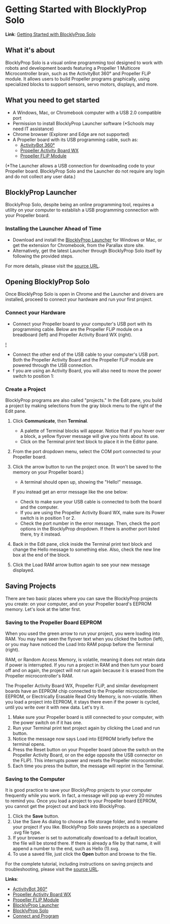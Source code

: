 # Getting Started with BlocklyProp Solo

**Link**: [Getting Started with BlocklyProp Solo](https://learn.parallax.com/tutorials/language/blocklyprop/getting-started-blocklyprop-solo)

## What it's about
BlocklyProp Solo is a visual online programming tool designed to work with robots and development boards featuring a Propeller 1 Multicore Microcontroller brain, such as the ActivityBot 360° and Propeller FLiP module. It allows users to build Propeller programs graphically, using specialized blocks to support sensors, servo motors, displays, and more.

## What you need to get started
- A Windows, Mac, or Chromebook computer with a USB 2.0 compatible port
- Permission to install BlocklyProp Launcher software (*Schools may need IT assistance)
- Chrome browser (Explorer and Edge are not supported)
- A Propeller board with its USB programming cable, such as:
  - [ActivityBot 360°](https://www.parallax.com/product/32600)
  - [Propeller Activity Board WX](https://www.parallax.com/product/32912)
  - [Propeller FLiP Module](https://www.parallax.com/product/32123)

(*The Launcher allows a USB connection for downloading code to your Propeller board. BlocklyProp Solo and the Launcher do not require any login and do not collect any user data.)

## BlocklyProp Launcher
BlocklyProp Solo, despite being an online programming tool, requires a utility on your computer to establish a USB programming connection with your Propeller board.

### Installing the Launcher Ahead of Time
- Download and install the [BlocklyProp Launcher](https://www.parallax.com/package/blocklyprop-solo-launcher-and-faq-for-schools-downloads/) for Windows or Mac, or get the extension for Chromebook, from the Parallax store site.
- Alternatively, get the latest Launcher through BlocklyProp Solo itself by following the provided steps.

For more details, please visit the [source URL](https://learn.parallax.com/tutorials/language/blocklyprop/getting-started-blocklyprop-solo/blocklyprop-launcher).

## Opening BlocklyProp Solo
Once BlocklyProp Solo is open in Chrome and the Launcher and drivers are installed, proceed to connect your hardware and run your first project.

### Connect your Hardware
- Connect your Propeller board to your computer's USB port with its programming cable.  Below are the Propeller FLiP module on a breadboard (left) and Propeller Activity Board WX (right).

[!](../../images/book/learning-modules/connect.png)

- Connect the other end of the USB cable to your computer's USB port. Both the Propeller Activity Board and the Propeller FLiP module are powered through the USB connection.
- f you are using an Activity Board, you will also need to move the power switch to position 1:

### Create a Project

BlocklyProp programs are also called "projects." In the Edit pane, you build a project by making selections from the gray block menu to the right of the Edit pane.

1. Click **Communicate**, then **Terminal**.

   - A palette of Terminal blocks will appear. Notice that if you hover over a block, a yellow flyover message will give you hints about its use.
   - Click on the Terminal print text block to place it in the Editor pane.

2. From the port dropdown menu, select the COM port connected to your Propeller board.

3. Click the arrow button to run the project once. (It won't be saved to the memory on your Propeller board.)

   - A terminal should open up, showing the "Hello!" message.

   If you instead get an error message like the one below:
   - Check to make sure your USB cable is connected to both the board and the computer.
   - If you are using the Propeller Activity Board WX, make sure its Power switch is in position 1 or 2.
   - Check the port number in the error message. Then, check the port options in the BlocklyProp dropdown. If there is another port listed there, try it instead.

4. Back in the Edit pane, click inside the Terminal print text block and change the Hello message to something else. Also, check the new line box at the end of the block.

5. Click the Load RAM arrow button again to see your new message displayed.


## Saving Projects

There are two basic places where you can save the BlocklyProp projects you create: on your computer, and on your Propeller board's EEPROM memory. Let's look at the latter first.

### Saving to the Propeller Board EEPROM

When you used the green arrow to run your project, you were loading into RAM. You may have seen the flyover text when you clicked the button (left), or you may have noticed the Load Into RAM popup before the Terminal (right).

RAM, or Random Access Memory, is volatile, meaning it does not retain data if power is interrupted. If you run a project in RAM and then turn your board off and on again, the project will not run again because it is erased from the Propeller microcontroller's RAM.

The Propeller Activity Board WX, Propeller FLiP, and similar development boards have an EEPROM chip connected to the Propeller microcontroller. EEPROM, or Electrically Erasable Read Only Memory, is non-volatile. When you load a project into EEPROM, it stays there even if the power is cycled, until you write over it with new data. Let's try it.

1. Make sure your Propeller board is still connected to your computer, with the power switch on if it has one.
2. Run your Terminal print text project again by clicking the Load and run button.
3. Notice the message now says Load into EEPROM briefly before the terminal opens.
4. Press the Reset button on your Propeller board (above the switch on the Propeller Activity Board, or on the edge opposite the USB connector on the FLiP). This interrupts power and resets the Propeller microcontroller.
5. Each time you press the button, the message will reprint in the Terminal.

### Saving to the Computer

It is good practice to save your BlocklyProp projects to your computer frequently while you work. In fact, a message will pop up every 20 minutes to remind you. Once you load a project to your Propeller board EEPROM, you cannot get the project out and back into BlocklyProp.

1. Click the **Save** button.
2. Use the Save As dialog to choose a file storage folder, and to rename your project if you like. BlocklyProp Solo saves projects as a specialized .svg file type.
3. If your browser is set to automatically download to a default location, the file will be stored there. If there is already a file by that name, it will append a number to the end, such as Hello (1).svg.
4. To use a saved file, just click the **Open** button and browse to the file.

For the complete tutorial, including instructions on saving projects and troubleshooting, please visit the [source URL](https://learn.parallax.com/tutorials/language/blocklyprop/getting-started-blocklyprop-solo).

**Links**:
- [ActivityBot 360°](https://www.parallax.com/product/32600)
- [Propeller Activity Board WX](https://www.parallax.com/product/32912)
- [Propeller FLiP Module](https://www.parallax.com/product/32123)
- [BlocklyProp Launcher](https://www.parallax.com/package/blocklyprop-solo-launcher-and-faq-for-schools-downloads/)
- [BlocklyProp Solo](https://solo.parallax.com)
- [Connect and Program](https://learn.parallax.com/tutorials/language/blocklyprop/getting-started-blocklyprop-solo/connect-and-program)
